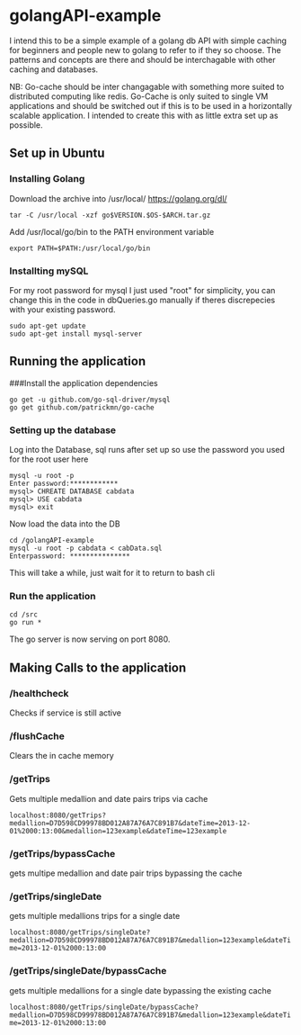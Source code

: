 # golangAPI-example
I intend this to be a simple example of a golang db API with simple caching for beginners and people new to golang to refer to if they so choose. The patterns and concepts are there and should be interchagable with other caching and databases.

NB: Go-cache should be inter changagable with something more suited to distributed computing like redis. Go-Cache is only suited to single VM applications and should be switched out if this is to be used in a horizontally scalable application. I intended to create this with as little extra set up as possible. 

## Set up in Ubuntu

### Installing Golang
Download the archive into /usr/local/
https://golang.org/dl/

`tar -C /usr/local -xzf go$VERSION.$OS-$ARCH.tar.gz`

Add /usr/local/go/bin to the PATH environment variable

`export PATH=$PATH:/usr/local/go/bin`

### Installting mySQL
For my root password for mysql I just used "root" for simplicity, you can change this in the code in dbQueries.go manually if theres discrepecies with your existing password.
```
sudo apt-get update
sudo apt-get install mysql-server
```

## Running the application
###Install the application dependencies
```
go get -u github.com/go-sql-driver/mysql
go get github.com/patrickmn/go-cache
```

### Setting up the database
Log into the Database, sql runs after set up so use the password you used for the root user here
```
mysql -u root -p
Enter password:************
mysql> CHREATE DATABASE cabdata
mysql> USE cabdata
mysql> exit
```
Now load the data into the DB
```
cd /golangAPI-example
mysql -u root -p cabdata < cabData.sql
Enterpassword: ***************

```
This will take a while, just wait for it to return to bash cli

### Run the application
```
cd /src
go run *
```
The go server is now serving on port 8080.

## Making Calls to the application
### /healthcheck
Checks if service is still active

### /flushCache
Clears the in cache memory

### /getTrips
Gets multiple medallion and date pairs trips via cache 

```localhost:8080/getTrips?medallion=D7D598CD99978BD012A87A76A7C891B7&dateTime=2013-12-01%2000:13:00&medallion=123example&dateTime=123example```

### /getTrips/bypassCache
gets multipe medallion and date pair trips bypassing the cache
### /getTrips/singleDate
gets multiple medallions trips for a single date 

```localhost:8080/getTrips/singleDate?medallion=D7D598CD99978BD012A87A76A7C891B7&medallion=123example&dateTime=2013-12-01%2000:13:00```

### /getTrips/singleDate/bypassCache
gets multiple medallions for a single date bypassing the existing cache

```localhost:8080/getTrips/singleDate/bypassCache?medallion=D7D598CD99978BD012A87A76A7C891B7&medallion=123example&dateTime=2013-12-01%2000:13:00```




